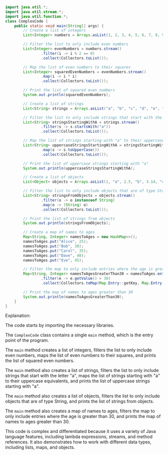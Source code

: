 ```java
import java.util.*;
import java.util.stream.*;
import java.util.function.*;
class ComplexCode {
    public static void main(String[] args) {
        // Create a list of integers
        List<Integer> numbers = Arrays.asList(1, 2, 3, 4, 5, 6, 7, 8, 9, 10);

        // Filter the list to only include even numbers
        List<Integer> evenNumbers = numbers.stream()
                .filter(i -> i % 2 == 0)
                .collect(Collectors.toList());

        // Map the list of even numbers to their squares
        List<Integer> squaredEvenNumbers = evenNumbers.stream()
                .map(i -> i * i)
                .collect(Collectors.toList());

        // Print the list of squared even numbers
        System.out.println(squaredEvenNumbers);

        // Create a list of strings
        List<String> strings = Arrays.asList("a", "b", "c", "d", "e", "f", "g", "h", "i", "j");

        // Filter the list to only include strings that start with the letter "a"
        List<String> stringsStartingWithA = strings.stream()
                .filter(s -> s.startsWith("a"))
                .collect(Collectors.toList());

        // Map the list of strings starting with "a" to their uppercase equivalents
        List<String> uppercaseStringsStartingWithA = stringsStartingWithA.stream()
                .map(s -> s.toUpperCase())
                .collect(Collectors.toList());

        // Print the list of uppercase strings starting with "a"
        System.out.println(uppercaseStringsStartingWithA);

        // Create a list of objects
        List<Object> objects = Arrays.asList(1, "a", 2.5, "b", 3.14, "c", 4, "d", 5.6, "e");

        // Filter the list to only include objects that are of type String
        List<String> stringsFromObjects = objects.stream()
                .filter(o -> o instanceof String)
                .map(o -> (String) o)
                .collect(Collectors.toList());

        // Print the list of strings from objects
        System.out.println(stringsFromObjects);

        // Create a map of names to ages
        Map<String, Integer> namesToAges = new HashMap<>();
        namesToAges.put("Alice", 25);
        namesToAges.put("Bob", 30);
        namesToAges.put("Carol", 35);
        namesToAges.put("Dave", 40);
        namesToAges.put("Eve", 45);

        // Filter the map to only include entries where the age is greater than 30
        Map<String, Integer> namesToAgesGreaterThan30 = namesToAges.entrySet().stream()
                .filter(e -> e.getValue() > 30)
                .collect(Collectors.toMap(Map.Entry::getKey, Map.Entry::getValue));

        // Print the map of names to ages greater than 30
        System.out.println(namesToAgesGreaterThan30);
    }
}
```

Explanation:

The code starts by importing the necessary libraries.

The `ComplexCode` class contains a single `main` method, which is the entry point of the program.

The `main` method creates a list of integers, filters the list to only include even numbers, maps the list of even numbers to their squares, and prints the list of squared even numbers.

The `main` method also creates a list of strings, filters the list to only include strings that start with the letter "a", maps the list of strings starting with "a" to their uppercase equivalents, and prints the list of uppercase strings starting with "a".

The `main` method also creates a list of objects, filters the list to only include objects that are of type String, and prints the list of strings from objects.

The `main` method also creates a map of names to ages, filters the map to only include entries where the age is greater than 30, and prints the map of names to ages greater than 30.

This code is complex and differentiated because it uses a variety of Java language features, including lambda expressions, streams, and method references. It also demonstrates how to work with different data types, including lists, maps, and objects.